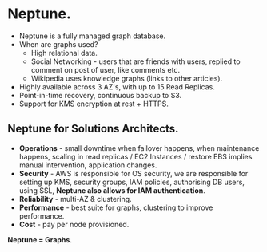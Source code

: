 # **Neptune.**

* Neptune is a fully managed graph database.
* When are graphs used?
    * High relational data.
    * Social Networking - users that are friends with users, replied to comment on post of user, like comments etc.
    * Wikipedia uses knowledge graphs (links to other articles).
* Highly available across 3 AZ's, with up to 15 Read Replicas.
* Point-in-time recovery, continuous backup to S3.
* Support for KMS encryption at rest + HTTPS.

## **Neptune for Solutions Architects.**

* **Operations** - small downtime when failover happens, when maintenance happens, scaling in read replicas / EC2 Instances / restore EBS implies manual intervention, application changes.
* **Security** - AWS is responsible for OS security, we are responsible for setting up KMS, security groups, IAM policies, authorising DB users, using SSL, **Neptune also allows for IAM authentication**.
* **Reliability** - multi-AZ & clustering.
* **Performance** - best suite for graphs, clustering to improve performance.
* **Cost** - pay per node provisioned.

**Neptune = Graphs**.